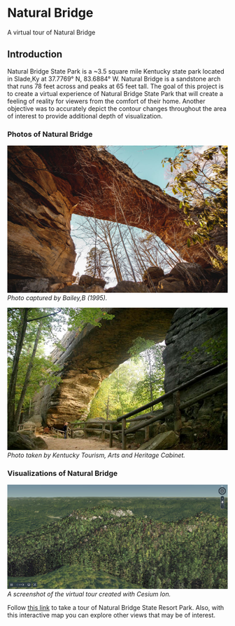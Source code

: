 # Natural Bridge
A virtual tour of Natural Bridge

## Introduction
Natural Bridge State Park is a ~3.5 square mile Kentucky state park located in Slade,Ky at 37.7769° N, 83.6884° W. Natural Bridge is a sandstone arch that runs 78 feet across and peaks at 65 feet tall. The goal of this project is to create a virtual experience of Natural Bridge State Park that will create a feeling of reality for viewers from the comfort of their home. Another objective was to accurately depict the contour changes throughout the area of interest to provide additional depth of visualization.

### Photos of Natural Bridge
![image1](images/NAturalBridge.jpg)    
*Photo captured by Bailey,B (1995).*


![image2](images/NaturalBridge2.jpg)    
*Photo taken by Kentucky Tourism, Arts and Heritage Cabinet.*


### Visualizations of Natural Bridge
![image](images/CesiumScreenshot.jpg)    
*A screenshot of the virtual tour created with Cesium Ion.*

Follow [this link](https://cesium.com/ion/stories/viewer/?id=3e504b65-0bb4-4eb8-bcb6-4423c66fb050) to take a tour of Natural Bridge State Resort Park. Also, with this interactive map you can explore other views that may be of interest.






